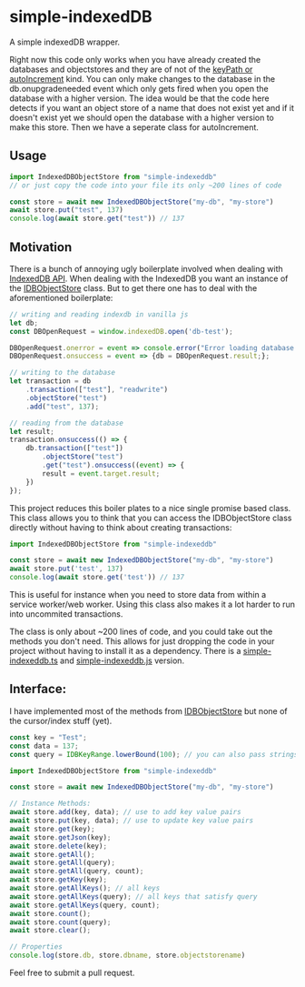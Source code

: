 # simple-indexedDB

A simple indexedDB wrapper.

Right now this code only works when you have already created the databases and objectstores and they are of not of the [keyPath or autoIncrement](https://developer.mozilla.org/en-US/docs/Web/API/IndexedDB_API/Using_IndexedDB#structuring_the_database) kind. You can only make changes to the database in the db.onupgradeneeded event which only gets fired when you open the database with a higher version. The idea would be that the code here detects if you want an object store of a name that does not exist yet and if it doesn't exist yet we should open the database with a higher version to make this store. Then we have a seperate class for autoIncrement. 

## Usage

```js
import IndexedDBObjectStore from "simple-indexeddb"
// or just copy the code into your file its only ~200 lines of code

const store = await new IndexedDBObjectStore("my-db", "my-store")
await store.put("test", 137)
console.log(await store.get("test")) // 137
```

## Motivation

There is a bunch of annoying ugly boilerplate involved when dealing
with [IndexedDB API](https://developer.mozilla.org/en-US/docs/Web/API/IndexedDB_API). When dealing with the IndexedDB
you want an instance of the [IDBObjectStore](https://developer.mozilla.org/en-US/docs/Web/API/IDBObjectStore) class. But
to get there one has to deal with the aforementioned boilerplate:

```js 
// writing and reading indexdb in vanilla js
let db;
const DBOpenRequest = window.indexedDB.open('db-test');

DBOpenRequest.onerror = event => console.error("Error loading database.");
DBOpenRequest.onsuccess = event => {db = DBOpenRequest.result;};

// writing to the database
let transaction = db
    .transaction(["test"], "readwrite")
    .objectStore("test")
    .add("test", 137);

// reading from the database 
let result;
transaction.onsuccess(() => {
    db.transaction(["test"])
        .objectStore("test")
        .get("test").onsuccess((event) => {
        result = event.target.result;
    })
});
```

This project reduces this boiler plates to a nice single promise based class. This class allows you to think that you
can access the IDBObjectStore class directly without having to think about creating transactions:

```js
import IndexedDBObjectStore from "simple-indexeddb"

const store = await new IndexedDBObjectStore("my-db", "my-store")
await store.put('test', 137)
console.log(await store.get('test')) // 137
```

This is useful for instance when you need to store data from within a service worker/web worker. Using this class also
makes it a lot harder to run into uncommited transactions.

The class is only
about ~200 lines of code, and you could take out the methods you don't need. This allows for just dropping the code in
your project without having to install it as a dependency. There is a [simple-indexeddb.ts](./simple-indexeddb.ts)
and [simple-indexeddb.js](./simple-indexeddb.js) version.

## Interface:

I have implemented most of the methods
from [IDBObjectStore](https://developer.mozilla.org/en-US/docs/Web/API/IDBObjectStore) but none of the cursor/index
stuff (yet).

```ts
const key = "Test";
const data = 137;
const query = IDBKeyRange.lowerBound(100); // you can also pass strings as query

import IndexedDBObjectStore from "simple-indexeddb"

const store = await new IndexedDBObjectStore("my-db", "my-store")

// Instance Methods:
await store.add(key, data); // use to add key value pairs
await store.put(key, data); // use to update key value pairs
await store.get(key);
await store.getJson(key);
await store.delete(key);
await store.getAll();
await store.getAll(query);
await store.getAll(query, count);
await store.getKey(key);
await store.getAllKeys(); // all keys
await store.getAllKeys(query); // all keys that satisfy query
await store.getAllKeys(query, count);
await store.count();
await store.count(query);
await store.clear();

// Properties
console.log(store.db, store.dbname, store.objectstorename)
```

Feel free to submit a pull request.
